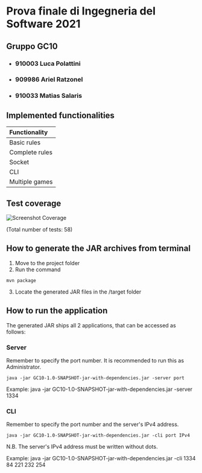 # Prova finale di Ingegneria del Software 2021
## Gruppo GC10

- ### 910003 Luca Polattini 
- ### 909986 Ariel Ratzonel  
- ### 910033 Matias Salaris



## Implemented functionalities 

| Functionality | 
|:-----------------------|
| Basic rules | 
| Complete rules |
| Socket | 
| CLI | 
| Multiple games |




## Test coverage 
![Screenshot Coverage](https://github.com/LucaPolattini/ing-sw-2021-polattini-ratzonel-salaris/blob/master/Coverage/Coverage_final.JPG?raw=true)

(Total number of tests: 58)



## How to generate the JAR archives from terminal
1. Move to the project folder
2. Run the command 
```
mvn package 
```
3. Locate the generated JAR files in the /target folder



## How to run the application
The generated JAR ships all 2 applications, that can be accessed as follows:

### Server
Remember to specify the port number.
It is recommended to run this as Administrator.
```
java -jar GC10-1.0-SNAPSHOT-jar-with-dependencies.jar -server port
```

Example: java -jar GC10-1.0-SNAPSHOT-jar-with-dependencies.jar -server 1334
### CLI
Remember to specify the port number and the server's IPv4 address.
```
java -jar GC10-1.0-SNAPSHOT-jar-with-dependencies.jar -cli port IPv4
```
N.B. The server's IPv4 address must be written without dots.

Example: java -jar GC10-1.0-SNAPSHOT-jar-with-dependencies.jar -cli 1334 84 221 232 254
